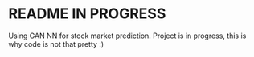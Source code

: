 # README IN PROGRESS   
Using GAN NN for stock market prediction. 
Project is in progress, this is why code is not that pretty :) 
